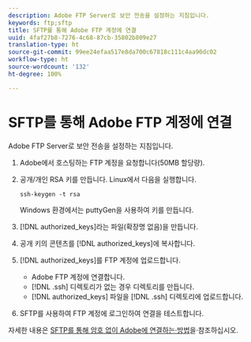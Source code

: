 ```yaml
---
description: Adobe FTP Server로 보안 전송을 설정하는 지침입니다.
keywords: ftp;sftp
title: SFTP를 통해 Adobe FTP 계정에 연결
uuid: 4faf27b8-7276-4c68-87cb-35802b809e27
translation-type: ht
source-git-commit: 99ee24efaa517e8da700c67818c111c4aa90dc02
workflow-type: ht
source-wordcount: '132'
ht-degree: 100%

---
```



# SFTP를 통해 Adobe FTP 계정에 연결

Adobe FTP Server로 보안 전송을 설정하는 지침입니다.

1. Adobe에서 호스팅하는 FTP 계정을 요청합니다(50MB 할당량).
1. 공개/개인 RSA 키를 만듭니다. Linux에서 다음을 실행합니다.

   ```
   ssh-keygen -t rsa
   ```

   Windows 환경에서는 puttyGen을 사용하여 키를 만듭니다.

1. [!DNL authorized_keys]라는 파일(확장명 없음)을 만듭니다.
1. 공개 키의 콘텐츠를 [!DNL authorized_keys]에 복사합니다.
1. [!DNL authorized_keys]를 FTP 계정에 업로드합니다.

   * Adobe FTP 계정에 연결합니다.
   * [!DNL .ssh] 디렉토리가 없는 경우 디렉토리를 만듭니다.
   * [!DNL authorized_keys] 파일을 [!DNL .ssh] 디렉토리에 업로드합니다.

1. SFTP를 사용하여 FTP 계정에 로그인하여 연결을 테스트합니다.

자세한 내용은 [SFTP를 통해 암호 없이 Adobe에 연결하는·방법](/help/export/ftp-and-sftp/c-sftp/ftp-sftp-cert-auth.md)을·참조하십시오.
